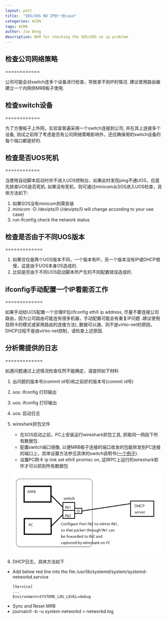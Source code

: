 ```yaml
---
layout: post
title:  "SOS/UOS NO IP的一些case"
categories: ACRN
tags: ACRN
author: Jie Deng
description: BKM for checking the SOS/UOS no ip problem
---
```


## 检查公司网络策略
============

公司可能会对switch连多个设备进行检查，导致拿不到IP的情况. 建议使用路由器建立一个内网供MRB板子使用.

## 检查switch设备
============

为了方便板子上外网，实验室普遍采用一个switch连接到公司, 并在其上连接多个设备, 测试之前除了考虑是否有公司网络策略影响外，还应确保用的swtich设备的每个端口都是好的.

## 检查是否UOS死机
============

当使用自动脚本启动时并不进入UOS控制台，如果此时发现ping不通UOS，应首先排查UOS是否死机. 如果没有死机，则可通过minicom从SOS进入UOS检查，具体方法如下:

1. 如果SOS没有minicom则需安装
2. minicom -D /dev/pts/0 (/dev/pts/0 will change according to your use case)
3. run ifconfig check the network status

## 检查是否由于不同UOS版本
=============

1. 如果仅仅是两个UOS版本不同，一个版本有IP，另一个版本没有IP或DHCP很慢，这是由于UOS本身OS造成的.
2. 比较是否由于不同UOS启动脚本所产生的不同配置错误造成的.

## ifconfig手动配置一个IP看能否工作
=============

如果手动给UOS配置一个合理IP后(ifconfig ethX ip address, 尽量不要连接公司路由，因为公司路由可能连有很多机器，手动配置可能会有重复IP问题 .建议使用双网卡的模式或家用路由的连接方法), 数据可以通，则不是virtio-net的原因，DHCP过程不是由virtio-net控制，请检查上述原因.


## 分析需提供的日志
=============

如遇问题通过上述情况检查任然不能确定，请提供如下材料

1. 出问题的版本号(commit id号)和之前好的版本号(commit id号)
2. sos: ifconfig 打印输出
3. uos: ifconfig 打印输出
4. uos: 启动日志
5. wireshark抓包文件
  
   - 在SOS启动之前，PC上安装运行wireshark抓包工具, 抓取同一网段下所有数据包.
   - 配置switch端口镜像, 以便MRB板子连接的端口收发的包能转发到PC连接的端口上，具体设置方法参见具体的switch说明书([一个例子](https://www.tp-link.com/us/faq-527.html)).
   - 设置PC网卡 ip link set ethX promisc on, 这样PC上运行的wireshark软件才可以抓到所有数据包

   ![DCHP Capture Setup](/assets/images/dhcp_capture.png)

6. DHCP日志，具体方法如下
  * Add below red line into the file /usr/lib/systemd/system/systemd-networkd.service
     ```
     [Service]
     ... 
     Environment=SYSTEMD_LOG_LEVEL=debug
     ```
  * Sync and Reset MRB
  * journalctl –b –u system-networkd > networkd.log
